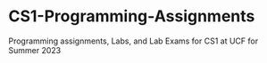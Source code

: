 # CS1-Programming-Assignments

Programming assignments, Labs, and Lab Exams for CS1 at UCF for Summer 2023
